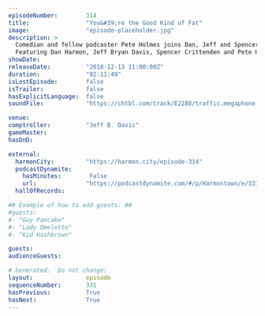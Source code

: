```yaml
---
episodeNumber:        314
title:                "You&#39;re the Good Kind of Fat"
image:                "episode-placeholder.jpg"
description: >
  Comedian and fellow podcaster Pete Holmes joins Dan, Jeff and Spencer to answer: What Hurts Pete Holmes?
  Featuring Dan Harmon, Jeff Bryan Davis, Spencer Crittenden and Pete Holmes.
showDate:             
releaseDate:          "2018-12-13 11:00:00Z"
duration:             "02:11:49"
isLostEpisode:        false
isTrailer:            false
hasExplicitLanguage:  false
soundFile:            "https://chtbl.com/track/E2288/traffic.megaphone.fm/STA8064478533.mp3"

venue:                
comptroller:          "Jeff B. Davis"
gameMaster:           
hasDnD:               

external:
  harmonCity:         "https://harmon.city/episode-314"
  podcastDynamite:
    hasMinutes:        False
    url:              "https://podcastdynamite.com/#/p/Harmontown/e/331/314"
  hallOfRecords:      

## Example of how to add guests: ##
#guests:
#- "Guy Pancake"
#- "Lady Omelette"
#- "Kid Hashbrown"

guests:
audienceGuests:

# Generated.  Do not change:
layout:               episode
sequenceNumber:       331
hasPrevious:          True
hasNext:              True
---
```


<!-- The episode description will be rendered here -->
<!-- Add your content below here -->

